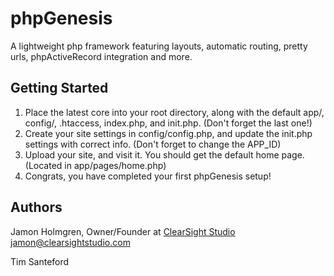 phpGenesis
==========

A lightweight php framework featuring layouts, automatic routing, pretty urls, phpActiveRecord integration and more.

Getting Started
---------------

1. Place the latest core into your root directory, along with the default app/, config/, .htaccess, index.php, and init.php. (Don't forget the last one!)
2. Create your site settings in config/config.php, and update the init.php settings with correct info. (Don't forget to change the APP_ID)
3. Upload your site, and visit it. You should get the default home page. (Located in app/pages/home.php)
4. Congrats, you have completed your first phpGenesis setup!


Authors
-------

Jamon Holmgren, Owner/Founder at [ClearSight Studio](http://clearsightstudio.com)
  jamon@clearsightstudio.com

Tim Santeford
